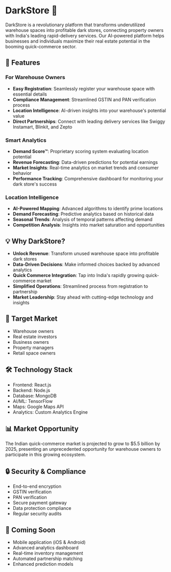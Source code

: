 # DarkStore 🏪

DarkStore is a revolutionary platform that transforms underutilized warehouse spaces into profitable dark stores, connecting property owners with India's leading rapid-delivery services. Our AI-powered platform helps businesses and individuals maximize their real estate potential in the booming quick-commerce sector.

## 🚀 Features

### For Warehouse Owners
- **Easy Registration**: Seamlessly register your warehouse space with essential details
- **Compliance Management**: Streamlined GSTIN and PAN verification process
- **Location Intelligence**: AI-driven insights into your warehouse's potential value
- **Direct Partnerships**: Connect with leading delivery services like Swiggy Instamart, Blinkit, and Zepto

### Smart Analytics
- **Demand Score™**: Proprietary scoring system evaluating location potential
- **Revenue Forecasting**: Data-driven predictions for potential earnings
- **Market Insights**: Real-time analytics on market trends and consumer behavior
- **Performance Tracking**: Comprehensive dashboard for monitoring your dark store's success

### Location Intelligence
- **AI-Powered Mapping**: Advanced algorithms to identify prime locations
- **Demand Forecasting**: Predictive analytics based on historical data
- **Seasonal Trends**: Analysis of temporal patterns affecting demand
- **Competition Analysis**: Insights into market saturation and opportunities

## 💡 Why DarkStore?

- **Unlock Revenue**: Transform unused warehouse space into profitable dark stores
- **Data-Driven Decisions**: Make informed choices backed by advanced analytics
- **Quick Commerce Integration**: Tap into India's rapidly growing quick-commerce market
- **Simplified Operations**: Streamlined process from registration to partnership
- **Market Leadership**: Stay ahead with cutting-edge technology and insights

## 🎯 Target Market

- Warehouse owners
- Real estate investors
- Business owners
- Property managers
- Retail space owners

## 🛠️ Technology Stack

- Frontend: React.js
- Backend: Node.js
- Database: MongoDB
- AI/ML: TensorFlow
- Maps: Google Maps API
- Analytics: Custom Analytics Engine

## 📊 Market Opportunity

The Indian quick-commerce market is projected to grow to $5.5 billion by 2025, presenting an unprecedented opportunity for warehouse owners to participate in this growing ecosystem.

## 🔒 Security & Compliance

- End-to-end encryption
- GSTIN verification
- PAN verification
- Secure payment gateway
- Data protection compliance
- Regular security audits

## 📱 Coming Soon

- Mobile application (iOS & Android)
- Advanced analytics dashboard
- Real-time inventory management
- Automated partnership matching
- Enhanced prediction models
